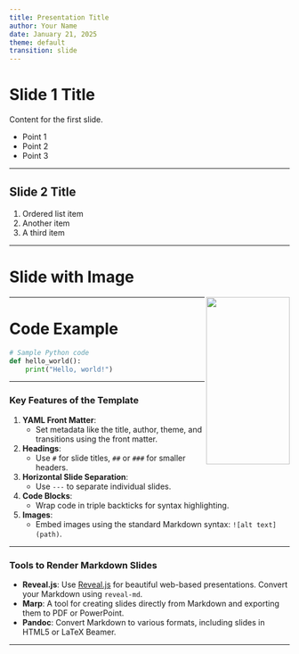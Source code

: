 ```yaml
---
title: Presentation Title
author: Your Name
date: January 21, 2025
theme: default
transition: slide
---
```


# Slide 1 Title

Content for the first slide.

- Point 1
- Point 2
- Point 3

---

## Slide 2 Title

1. Ordered list item
2. Another item
3. A third item

---

# Slide with Image

<img src="https://animaldiversity.org/collections/contributors/Grzimek_inverts/Hydrozoa/Physalia_physalis_polyp/medium.jpg" width="150" height="300" align="right">

---

# Code Example

```python
# Sample Python code
def hello_world():
    print("Hello, world!")
```


---

### **Key Features of the Template**
1. **YAML Front Matter**:
   - Set metadata like the title, author, theme, and transitions using the front matter.
2. **Headings**:
   - Use `#` for slide titles, `##` or `###` for smaller headers.
3. **Horizontal Slide Separation**:
   - Use `---` to separate individual slides.
4. **Code Blocks**:
   - Wrap code in triple backticks for syntax highlighting.
5. **Images**:
   - Embed images using the standard Markdown syntax: `![alt text](path)`.

---

### **Tools to Render Markdown Slides**
- **Reveal.js**: Use [Reveal.js](https://revealjs.com/) for beautiful web-based presentations. Convert your Markdown using `reveal-md`.
- **Marp**: A tool for creating slides directly from Markdown and exporting them to PDF or PowerPoint.
- **Pandoc**: Convert Markdown to various formats, including slides in HTML5 or LaTeX Beamer.

---

